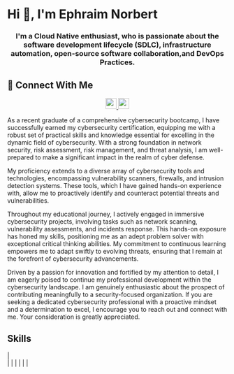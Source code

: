 <h1 align="left">Hi 👋, I'm Ephraim Norbert</h1>
<h3 align="center">I'm a Cloud Native enthusiast, who is passionate about the software development lifecycle (SDLC), infrastructure automation, open-source software collaboration,and DevOps Practices.</h3>


## 🤝 Connect With Me 
<p align="center">
  <a href="https://https://www.linkedin.com/in/ephraim-norbert-33777920b"><img src="https://img.shields.io/badge/linkedin-%230077B5.svg?&style=for-the-badge&logo=linkedin&logoColor=white" height=25> </a>
  <a href="mailto:norbert.ephraim0@gmail."><img src="https://img.shields.io/badge/gmail-%EA4335.svg?&style=for-the-badge&logo=gmail&logoColor=white" height=25></a>


As a recent graduate of a comprehensive cybersecurity bootcamp, I have successfully earned my cybersecurity certification, equipping me with a robust set of practical skills and knowledge essential for excelling in the dynamic field of cybersecurity. With a strong foundation in network security, risk assessment, risk management, and threat analysis, I am well-prepared to make a significant impact in the realm of cyber defense. 

My proficiency extends to a diverse array of cybersecurity tools and technologies, encompassing vulnerability scanners, firewalls, and intrusion detection systems. These tools, which I have gained hands-on experience with, allow me to proactively identify and counteract potential threats and vulnerabilities.

Throughout my educational journey, I actively engaged in immersive cybersecurity projects, involving tasks such as network scanning, vulnerability assessments, and incidents response. This hands-on exposure has honed my skills, positioning me as an adept problem solver with exceptional critical thinking abilities. My commitment to continuous learning empowers me to adapt swiftly to evolving threats, ensuring that I remain at the forefront of cybersecurity advancements.

Driven by a passion for innovation and fortified by my attention to detail, I am eagerly poised to continue my professional development within the cybersecurity landscape. I am genuinely enthusiastic about the prospect of contributing meaningfully to a security-focused organization. If you are seeking a dedicated cybersecurity professional with a proactive mindset and a determination to excel, I encourage you to reach out and connect with me. Your consideration is greatly appreciated.

## Skills
|                                               
|
|
|
|
|
|

